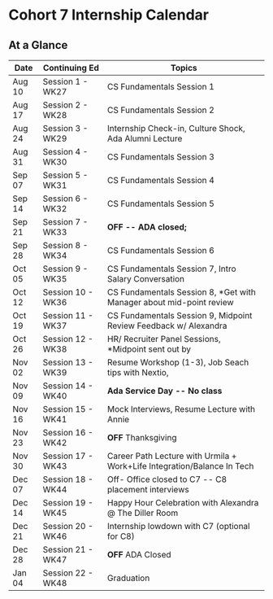 # Cohort 7 Internship Calendar

## At a Glance

Date    | Continuing Ed         | Topics
--------|----------------|-----------------------------
Aug 10  | Session 1 - WK27 | CS Fundamentals Session 1
Aug 17  | Session 2 - WK28 | CS Fundamentals Session 2
Aug 24  | Session 3 - WK29 | Internship Check-in, Culture Shock, Ada Alumni Lecture
Aug 31  | Session 4 - WK30 | CS Fundamentals Session 3
Sep 07  | Session 5 - WK31 | CS Fundamentals Session 4
Sep 14  | Session 6 - WK32 | CS Fundamentals Session 5
Sep 21  | Session 7 - WK33 | **OFF -- ADA closed;**
Sep 28  | Session 8 - WK34 | CS Fundamentals Session 6
Oct 05  | Session 9 - WK35 | CS Fundamentals Session 7, Intro Salary Conversation 
Oct 12  | Session 10 - WK36 | CS Fundamentals Session 8, *Get with Manager about mid-point review
Oct 19  | Session 11 - WK37 | CS Fundamentals Session 9, Midpoint Review Feedback w/ Alexandra
Oct 26  | Session 12 - WK38 | HR/ Recruiter Panel Sessions, *Midpoint sent out by <insert deadline here>
Nov 02  | Session 13 - WK39 | Resume Workshop (1-3), Job Seach tips with Nextio, 
Nov 09  | Session 14 - WK40 | **Ada Service Day -- No class**
Nov 16  | Session 15 - WK41 | Mock Interviews, Resume Lecture with Annie
Nov 23  | Session 16 - WK42 | **OFF** Thanksgiving
Nov 30  | Session 17 - WK43 | Career Path Lecture with Urmila + Work+Life Integration/Balance In Tech
Dec 07  | Session 18 - WK44 | Off- Office closed to C7 -- C8 placement interviews
Dec 14  | Session 19 - WK45 | Happy Hour Celebration with Alexandra @ The Diller Room
Dec 21  | Session 20 - WK46 | Internship lowdown with C7 (optional for C8)
Dec 28  | Session 21 - WK47 | **OFF** ADA Closed
Jan 04  | Session 22 - WK48 | Graduation

